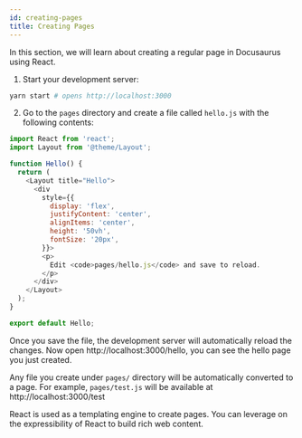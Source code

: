```yaml
---
id: creating-pages
title: Creating Pages
---
```


In this section, we will learn about creating a regular page in Docusaurus using React.

1. Start your development server:

```bash
yarn start # opens http://localhost:3000
```

<!-- TODO: What will the user see if pages/ is empty? -->

2. Go to the `pages` directory and create a file called `hello.js` with the following contents:

```js
import React from 'react';
import Layout from '@theme/Layout';

function Hello() {
  return (
    <Layout title="Hello">
      <div
        style={{
          display: 'flex',
          justifyContent: 'center',
          alignItems: 'center',
          height: '50vh',
          fontSize: '20px',
        }}>
        <p>
          Edit <code>pages/hello.js</code> and save to reload.
        </p>
      </div>
    </Layout>
  );
}

export default Hello;
```

Once you save the file, the development server will automatically reload the changes. Now open http://localhost:3000/hello, you can see the hello page you just created. 

Any file you create under `pages/` directory will be automatically converted to a page. For example, `pages/test.js` will be available at http://localhost:3000/test

React is used as a templating engine to create pages. You can leverage on the expressibility of React to build rich web content. 
